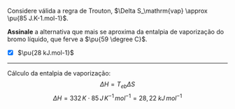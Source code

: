 Considere válida a regra de Trouton, $\Delta S_\mathrm{vap} \approx \pu{85 J.K-1.mol-1}$.

**Assinale** a alternativa que mais se aproxima da entalpia de vaporização do bromo líquido, que ferve a $\pu{59 \degree C}$.

- [x] $\pu{28 kJ.mol-1}$

---

Cálculo da entalpia de vaporização:
$$\Delta H= T_{eb}\Delta S$$
$$\Delta H=332\,K\cdot85\,J\,K^{-1}\,mol^{-1}=28,22\;kJ\,mol^{-1}$$

